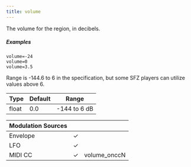 ```yaml
---
title: volume
---
```

The volume for the region, in decibels.

##### Examples

```
volume=-24
volume=0
volume=3.5
```

Range is -144.6 to 6 in the specification,
but some SFZ players can utilize values above 6.

| Type  | Default | Range        |
| ---   | ---     | ---          |
| float | 0.0     | -144 to 6 dB |

| Modulation Sources |     |              |
| ---                | --- | ---          |
| Envelope           |  ✓  |              |
| LFO                |  ✓  |              |
| MIDI CC            |  ✓  | volume_onccN |
